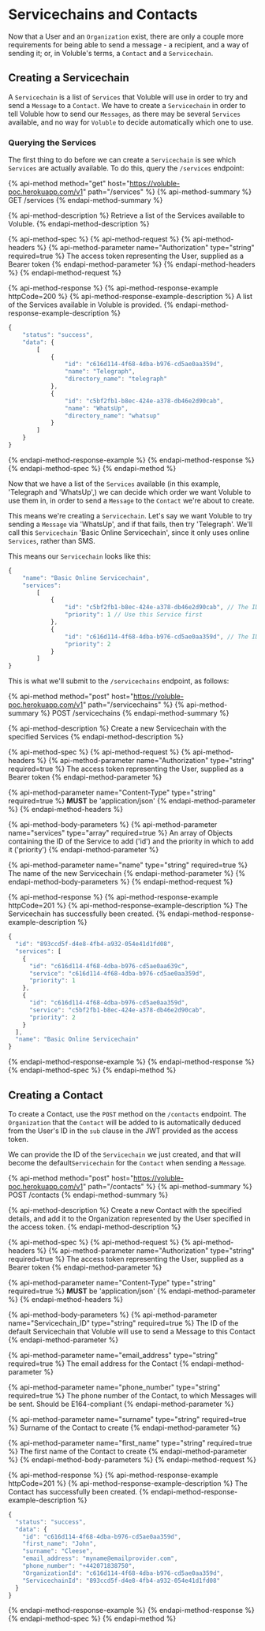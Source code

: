 # Servicechains and Contacts

Now that a User and an `Organization` exist, there are only a couple more requirements for being able to send a message - a recipient, and a way of sending it; or, in Voluble's terms, a `Contact` and a `Servicechain`.

## Creating a Servicechain

A `Servicechain` is a list of `Services` that Voluble will use in order to try and send a `Message` to a `Contact`. We have to create a `Servicechain` in order to tell Voluble how to send our `Messages`, as there may be several `Services` available, and no way for `Voluble` to decide automatically which one to use.

### Querying the Services

The first thing to do before we can create a `Servicechain` is see which `Services` are actually available. To do this, query the `/services` endpoint:

{% api-method method="get" host="https://voluble-poc.herokuapp.com/v1" path="/services" %}
{% api-method-summary %}
GET /services
{% endapi-method-summary %}

{% api-method-description %}
Retrieve a list of the Services available to Voluble.
{% endapi-method-description %}

{% api-method-spec %}
{% api-method-request %}
{% api-method-headers %}
{% api-method-parameter name="Authorization" type="string" required=true %}
The access token representing the User, supplied as a Bearer token
{% endapi-method-parameter %}
{% endapi-method-headers %}
{% endapi-method-request %}

{% api-method-response %}
{% api-method-response-example httpCode=200 %}
{% api-method-response-example-description %}
A list of the Services available in Voluble is provided.
{% endapi-method-response-example-description %}

```javascript
{
    "status": "success",
    "data": {
        [
            {
                "id": "c616d114-4f68-4dba-b976-cd5ae0aa359d",
                "name": "Telegraph",
                "directory_name": "telegraph"
            },
            {
                "id": "c5bf2fb1-b8ec-424e-a378-db46e2d90cab",
                "name": "WhatsUp",
                "directory_name": "whatsup"
            }
        ]
    }
}
```
{% endapi-method-response-example %}
{% endapi-method-response %}
{% endapi-method-spec %}
{% endapi-method %}

Now that we have a list of the `Services` available \(in this example, 'Telegraph and 'WhatsUp',\) we can decide which order we want Voluble to use them in, in order to send a `Message` to the `Contact` we're about to create.

This means we're creating a `Servicechain`. Let's say we want Voluble to try sending a `Message` via 'WhatsUp', and if that fails, then try 'Telegraph'. We'll call this `Servicechain` 'Basic Online Servicechain', since it only uses online `Services`, rather than SMS.

This means our `Servicechain` looks like this:

```javascript
{
    "name": "Basic Online Servicechain",
    "services":
        [
            {
                "id": "c5bf2fb1-b8ec-424e-a378-db46e2d90cab", // The ID of the WhatsUp Service
                "priority": 1 // Use this Service first
            },
            {
                "id": "c616d114-4f68-4dba-b976-cd5ae0aa359d", // The ID of the Telegraph Service
                "priority": 2
            }
        ]
}
```

This is what we'll submit to the `/servicechains` endpoint, as follows:

{% api-method method="post" host="https://voluble-poc.herokuapp.com/v1" path="/servicechains" %}
{% api-method-summary %}
POST /servicechains
{% endapi-method-summary %}

{% api-method-description %}
Create a new Servicechain with the specified Services
{% endapi-method-description %}

{% api-method-spec %}
{% api-method-request %}
{% api-method-headers %}
{% api-method-parameter name="Authorization" type="string" required=true %}
The access token representing the User, supplied as a Bearer token
{% endapi-method-parameter %}

{% api-method-parameter name="Content-Type" type="string" required=true %}
**MUST** be 'application/json'
{% endapi-method-parameter %}
{% endapi-method-headers %}

{% api-method-body-parameters %}
{% api-method-parameter name="services" type="array" required=true %}
An array of Objects containing the ID of the Service to add \('id'\) and the priority in which to add it \('priority'\)
{% endapi-method-parameter %}

{% api-method-parameter name="name" type="string" required=true %}
The name of the new Servicechain
{% endapi-method-parameter %}
{% endapi-method-body-parameters %}
{% endapi-method-request %}

{% api-method-response %}
{% api-method-response-example httpCode=201 %}
{% api-method-response-example-description %}
The Servicechain has successfully been created.
{% endapi-method-response-example-description %}

```javascript
{
  "id": "893ccd5f-d4e8-4fb4-a932-054e41d1fd08",
  "services": [
    {
      "id": "c616d114-4f68-4dba-b976-cd5ae0aa639c",
      "service": "c616d114-4f68-4dba-b976-cd5ae0aa359d",
      "priority": 1
    },
    {
      "id": "c616d114-4f68-4dba-b976-cd5ae0aa359d",
      "service": "c5bf2fb1-b8ec-424e-a378-db46e2d90cab",
      "priority": 2
    }
  ],
  "name": "Basic Online Servicechain"
}
```
{% endapi-method-response-example %}
{% endapi-method-response %}
{% endapi-method-spec %}
{% endapi-method %}

## Creating a Contact

To create a Contact, use the `POST` method on the `/contacts` endpoint. The `Organization` that the `Contact` will be added to is automatically deduced from the User's ID in the `sub` clause in the JWT provided as the access token.

We can provide the ID of the `Servicechain` we just created, and that will become the default`Servicechain` for the `Contact` when sending a `Message`.

{% api-method method="post" host="https://voluble-poc.herokuapp.com/v1" path="/contacts" %}
{% api-method-summary %}
POST /contacts
{% endapi-method-summary %}

{% api-method-description %}
Create a new Contact with the specified details, and add it to the Organization represented by the User specified in the access token.
{% endapi-method-description %}

{% api-method-spec %}
{% api-method-request %}
{% api-method-headers %}
{% api-method-parameter name="Authorization" type="string" required=true %}
The access token representing the User, supplied as a Bearer token
{% endapi-method-parameter %}

{% api-method-parameter name="Content-Type" type="string" required=true %}
**MUST** be 'application/json'
{% endapi-method-parameter %}
{% endapi-method-headers %}

{% api-method-body-parameters %}
{% api-method-parameter name="Servicechain\_ID" type="string" required=true %}
The ID of the default Servicechain that Voluble will use to send a Message to this Contact
{% endapi-method-parameter %}

{% api-method-parameter name="email\_address" type="string" required=true %}
The email address for the Contact
{% endapi-method-parameter %}

{% api-method-parameter name="phone\_number" type="string" required=true %}
The phone number of the Contact, to which Messages will be sent. Should be E164-compliant
{% endapi-method-parameter %}

{% api-method-parameter name="surname" type="string" required=true %}
Surname of the Contact to create
{% endapi-method-parameter %}

{% api-method-parameter name="first\_name" type="string" required=true %}
The first name of the Contact to create
{% endapi-method-parameter %}
{% endapi-method-body-parameters %}
{% endapi-method-request %}

{% api-method-response %}
{% api-method-response-example httpCode=201 %}
{% api-method-response-example-description %}
The Contact has successfully been created.
{% endapi-method-response-example-description %}

```javascript
{
  "status": "success",
  "data": {
    "id": "c616d114-4f68-4dba-b976-cd5ae0aa359d",
    "first_name": "John",
    "surname": "Cleese",
    "email_address": "myname@emailprovider.com",
    "phone_number": "+442071838750",
    "OrganizationId": "c616d114-4f68-4dba-b976-cd5ae0aa359d",
    "ServicechainId": "893ccd5f-d4e8-4fb4-a932-054e41d1fd08"
  }
}
```
{% endapi-method-response-example %}
{% endapi-method-response %}
{% endapi-method-spec %}
{% endapi-method %}

